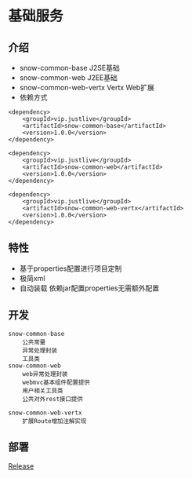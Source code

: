 
# 基础服务


## 介绍

- snow-common-base J2SE基础
- snow-common-web J2EE基础
- snow-common-web-vertx Vertx Web扩展
- 依赖方式

```
<dependency>
    <groupId>vip.justlive</groupId>
    <artifactId>snow-common-base</artifactId>
    <version>1.0.0</version>
</dependency>

<dependency>
    <groupId>vip.justlive</groupId>
    <artifactId>snow-common-web</artifactId>
    <version>1.0.0</version>
</dependency>

<dependency>
    <groupId>vip.justlive</groupId>
    <artifactId>snow-common-web-vertx</artifactId>
    <version>1.0.0</version>
</dependency>

```


## 特性

* 基于properties配置进行项目定制
* 极简xml
* 自动装载 依赖jar配置properties无需额外配置

## 开发
	
	
	snow-common-base
		公共常量
		异常处理封装
		工具类
	snow-common-web
		web异常处理封装
		webmvc基本组件配置提供
		用户相关工具类
		公共对外rest接口提供
		
	snow-common-web-vertx
		扩展Route增加注解实现
		

## 部署
[Release](https://gitee.com/justlive1/earth-snow/releases)

